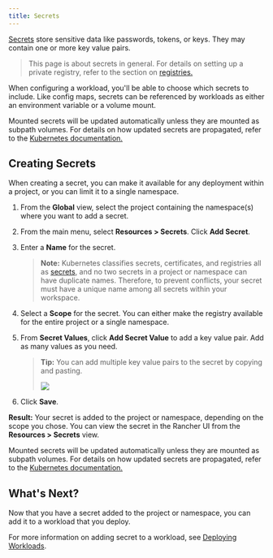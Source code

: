 ```yaml
---
title: Secrets
---
```


<head>
  <link rel="canonical" href="https://ranchermanager.docs.rancher.com/how-to-guides/new-user-guides/kubernetes-resources-setup/secrets"/>
</head>

[Secrets](https://kubernetes.io/docs/concepts/configuration/secret/#overview-of-secrets) store sensitive data like passwords, tokens, or keys. They may contain one or more key value pairs.

> This page is about secrets in general. For details on setting up a private registry, refer to the section on [registries.](kubernetes-and-docker-registries.md)

When configuring a workload, you'll be able to choose which secrets to include. Like config maps, secrets can be referenced by workloads as either an environment variable or a volume mount.

Mounted secrets will be updated automatically unless they are mounted as subpath volumes. For details on how updated secrets are propagated, refer to the [Kubernetes documentation.](https://kubernetes.io/docs/concepts/configuration/secret/#mounted-secrets-are-updated-automatically)

## Creating Secrets

When creating a secret, you can make it available for any deployment within a project, or you can limit it to a single namespace.

1. From the **Global** view, select the project containing the namespace(s) where you want to add a secret.

2. From the main menu, select **Resources > Secrets**. Click **Add Secret**.

3. Enter a **Name** for the secret.

    >**Note:** Kubernetes classifies secrets, certificates, and registries all as [secrets](https://kubernetes.io/docs/concepts/configuration/secret/), and no two secrets in a project or namespace can have duplicate names. Therefore, to prevent conflicts, your secret must have a unique name among all secrets within your workspace.

4. Select a **Scope** for the secret. You can either make the registry available for the entire project or a single namespace.

5. From **Secret Values**, click **Add Secret Value** to add a key value pair. Add as many values as you need.

    >**Tip:** You can add multiple key value pairs to the secret by copying and pasting.
    >
    > ![](/img/bulk-key-values.gif)

1. Click **Save**.

**Result:** Your secret is added to the project or namespace, depending on the scope you chose. You can view the secret in the Rancher UI from the **Resources > Secrets** view.

Mounted secrets will be updated automatically unless they are mounted as subpath volumes. For details on how updated secrets are propagated, refer to the [Kubernetes documentation.](https://kubernetes.io/docs/concepts/configuration/secret/#mounted-secrets-are-updated-automatically)

## What's Next?

Now that you have a secret added to the project or namespace, you can add it to a workload that you deploy.

For more information on adding secret to a workload, see [Deploying Workloads](workloads-and-pods/deploy-workloads.md).
